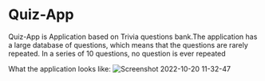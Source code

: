 # Quiz-App
Quiz-App is Application based on Trivia questions bank.The application has a large database of questions, which means that the questions are rarely repeated.
In a series of 10 questions, no question is ever repeated

What the application looks like:
![Screenshot 2022-10-20 11-32-47](https://user-images.githubusercontent.com/113987919/196913256-a60ae73d-0f1b-4086-a0a3-859c7cce9c24.jpg)
